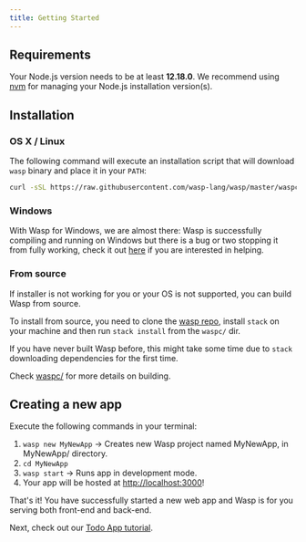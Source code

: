 ```yaml
---
title: Getting Started
---
```


## Requirements
Your Node.js version needs to be at least **12.18.0**. We recommend using
[nvm](https://github.com/nvm-sh/nvm) for managing your Node.js installation version(s).

## Installation

### OS X / Linux
The following command will execute an installation script that will download `wasp` binary and place
it in your `PATH`:

```bash
curl -sSL https://raw.githubusercontent.com/wasp-lang/wasp/master/waspc/tools/install.sh | sh
```

### Windows
With Wasp for Windows, we are almost there: Wasp is successfully compiling and running on Windows but there is a bug or two stopping it from fully working, check it out [here](https://github.com/wasp-lang/wasp/issues/48) if you are interested in helping.

### From source
If installer is not working for you or your OS is not supported, you can build Wasp from source.

To install from source, you need to clone the [wasp repo](https://github.com/wasp-lang/wasp), install `stack` on your machine and then run `stack install` from the `waspc/` dir.

If you have never built Wasp before, this might take some time due to `stack` downloading dependencies for the first time.  

Check [waspc/](https://github.com/wasp-lang/wasp/tree/master/waspc) for more details on building.


## Creating a new app
Execute the following commands in your terminal:
1. `wasp new MyNewApp` -> Creates new Wasp project named MyNewApp, in MyNewApp/ directory.
2. `cd MyNewApp`
3. `wasp start` -> Runs app in development mode.
4. Your app will be hosted at <http://localhost:3000>!

That's it! You have successfully started a new web app and Wasp is for you serving both front-end and back-end.

Next, check out our [Todo App tutorial](tutorials/todo-app.md).
